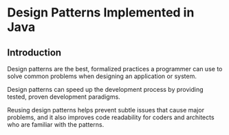 # Design Patterns Implemented in Java

## Introduction
Design patterns are the best, formalized practices a programmer can use to solve common problems when designing an application or system.

Design patterns can speed up the development process by providing tested, proven development paradigms.

Reusing design patterns helps prevent subtle issues that cause major problems, and it also improves code readability for coders and architects who are familiar with the patterns.
